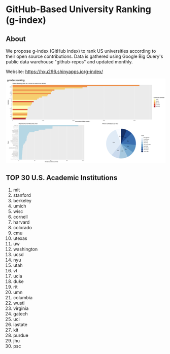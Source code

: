 # GitHub-Based University Ranking (g-index)

## About

We propose g-index (GitHub index) to rank US universities according to their open source contributions. Data is gathered using Google Big Query's public data warehouse "github-repos" and updated monthly.

Website: https://hxu296.shinyapps.io/g-index/

![image webpage](./asset/webpage.png)

## TOP 30 U.S. Academic Institutions
1. mit
2. stanford
3. berkeley
4. umich
5. wisc
6. cornell
7. harvard
8. colorado
9. cmu
10. utexas
11. uw
12. washington
13. ucsd
14. nyu
15. utah
16. vt
17. ucla
18. duke
19. rit
20. umn
21. columbia
22. wustl
23. virginia
24. gatech
25. uci
26. iastate
27. kit
28. purdue
29. jhu
30. psc
